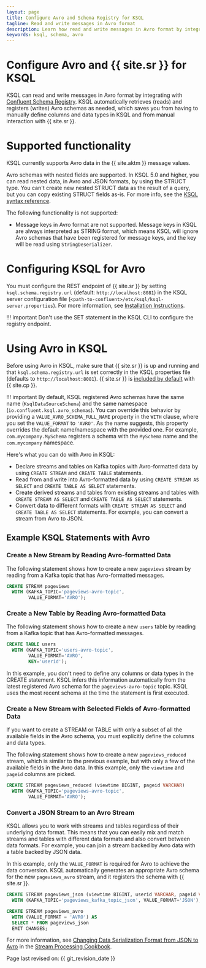 ```yaml
---
layout: page
title: Configure Avro and Schema Registry for KSQL
tagline: Read and write messages in Avro format
description: Learn how read and write messages in Avro format by integrating KSQL with Confluent Schema Registry
keywords: ksql, schema, avro
---
```


Configure Avro and {{ site.sr }} for KSQL
=========================================


KSQL can read and write messages in Avro format by integrating with
[Confluent Schema Registry](https://docs.confluent.io/current/schema-registry/index.html).
KSQL automatically retrieves (reads) and registers (writes) Avro schemas as
needed, which saves you from having to manually define columns
and data types in KSQL and from manual interaction with {{ site.sr }}.

Supported functionality
=======================

KSQL currently supports Avro data in the {{ site.aktm }} message
values.

Avro schemas with nested fields are supported. In KSQL 5.0 and higher,
you can read nested data, in Avro and JSON formats, by using the STRUCT
type. You can't create new nested STRUCT data as the result of a query,
but you can copy existing STRUCT fields as-is. For more info, see the
[KSQL syntax reference](../../developer-guide/syntax-reference.md#struct).

The following functionality is not supported:

-   Message keys in Avro format are not supported. Message keys in KSQL
    are always interpreted as STRING format, which means KSQL will
    ignore Avro schemas that have been registered for message keys, and
    the key will be read using `StringDeserializer`.

Configuring KSQL for Avro
=========================

You must configure the REST endpoint of {{ site.sr }} by setting
`ksql.schema.registry.url` (default: `http://localhost:8081`) in the
KSQL server configuration file
(`<path-to-confluent>/etc/ksql/ksql-server.properties`). For more
information, see [Installation Instructions](../installing.md#installation-instructions).

!!! important
		Don't use the SET statement in the KSQL CLI to configure the registry
    endpoint.

Using Avro in KSQL
==================

Before using Avro in KSQL, make sure that {{ site.sr }} is up and
running and that `ksql.schema.registry.url` is set correctly in the KSQL
properties file (defaults to `http://localhost:8081`). {{ site.sr }} is
[included by
default](https://docs.confluent.io/current/quickstart/index.html) with
{{ site.cp }}.

!!! important
		By default, KSQL registered Avro schemas have the same name
    (`KsqlDataSourceSchema`) and the same namespace
    (`io.confluent.ksql.avro_schemas`). You can override this behavior by
    providing a `VALUE_AVRO_SCHEMA_FULL_NAME` property in the `WITH` clause,
    where you set the `VALUE_FORMAT` to `'AVRO'`. As the name suggests, this
    property overrides the default name/namespace with the provided one.
    For example, `com.mycompany.MySchema` registers a schema with the
    `MySchema` name and the `com.mycompany` namespace.

Here's what you can do with Avro in KSQL:

-   Declare streams and tables on Kafka topics with Avro-formatted data
    by using `CREATE STREAM` and `CREATE TABLE` statements.
-   Read from and write into Avro-formatted data by using
    `CREATE STREAM AS SELECT` and `CREATE TABLE AS SELECT` statements.
-   Create derived streams and tables from existing streams and tables
    with `CREATE STREAM AS SELECT` and `CREATE TABLE AS SELECT`
    statements.
-   Convert data to different formats with `CREATE STREAM AS SELECT` and
    `CREATE TABLE AS SELECT` statements. For example, you can convert a
    stream from Avro to JSON.

Example KSQL Statements with Avro
---------------------------------

### Create a New Stream by Reading Avro-formatted Data

The following statement shows how to create a new `pageviews` stream by
reading from a Kafka topic that has Avro-formatted messages.

```sql
CREATE STREAM pageviews
  WITH (KAFKA_TOPIC='pageviews-avro-topic',
        VALUE_FORMAT='AVRO');
```

### Create a New Table by Reading Avro-formatted Data

The following statement shows how to create a new `users` table by
reading from a Kafka topic that has Avro-formatted messages.

```sql
CREATE TABLE users
  WITH (KAFKA_TOPIC='users-avro-topic',
        VALUE_FORMAT='AVRO',
        KEY='userid');
```

In this example, you don't need to define any columns or data types in
the CREATE statement. KSQL infers this information automatically from
the latest registered Avro schema for the `pageviews-avro-topic` topic.
KSQL uses the most recent schema at the time the statement is first
executed.

### Create a New Stream with Selected Fields of Avro-formatted Data

If you want to create a STREAM or TABLE with only a subset of all the
available fields in the Avro schema, you must explicitly define the
columns and data types.

The following statement shows how to create a new `pageviews_reduced`
stream, which is similar to the previous example, but with only a few of
the available fields in the Avro data. In this example, only the
`viewtime` and `pageid` columns are picked.

```sql
CREATE STREAM pageviews_reduced (viewtime BIGINT, pageid VARCHAR)
  WITH (KAFKA_TOPIC='pageviews-avro-topic',
        VALUE_FORMAT='AVRO');
```

### Convert a JSON Stream to an Avro Stream

KSQL allows you to work with streams and tables regardless of their
underlying data format. This means that you can easily mix and match
streams and tables with different data formats and also convert between
data formats. For example, you can join a stream backed by Avro data
with a table backed by JSON data.

In this example, only the `VALUE_FORMAT` is required for Avro to achieve
the data conversion. KSQL automatically generates an appropriate Avro
schema for the new `pageviews_avro` stream, and it registers the schema
with {{ site.sr }}.

```sql
CREATE STREAM pageviews_json (viewtime BIGINT, userid VARCHAR, pageid VARCHAR)
  WITH (KAFKA_TOPIC='pageviews_kafka_topic_json', VALUE_FORMAT='JSON');

CREATE STREAM pageviews_avro
  WITH (VALUE_FORMAT = 'AVRO') AS
  SELECT * FROM pageviews_json
  EMIT CHANGES;
```

For more information, see
[Changing Data Serialization Format from JSON to Avro](https://www.confluent.io/stream-processing-cookbook/ksql-recipes/changing-data-serialization-format-json-avro)
in the [Stream Processing Cookbook](https://www.confluent.io/product/ksql/stream-processing-cookbook).

Page last revised on: {{ git_revision_date }}
